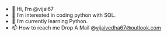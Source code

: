 - 👋 Hi, I’m @vijai67
- 👀 I’m interested in coding python with SQL.
- 🌱 I’m currently learning Python.
- 📫 How to reach me Drop A Mail @vijaivedha67@outlook.com
